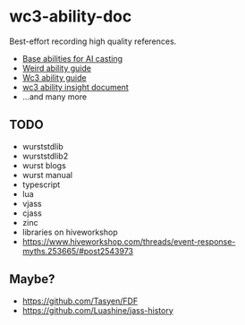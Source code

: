 # wc3-ability-doc

Best-effort recording high quality references.

* [Base abilities for AI casting](./sources/boris-spider-base-abilities-for-custom-abilities-cast-by-ai-casters/2023-11-14.md)
* [Weird ability guide](./sources/darkwulfy-wc3-weird-ability-guide/2023-11-14.md)
* [Wc3 ability guide](./sources/pitzermike-wc3-ability-guide/2023-11-14.md)
* [wc3 ability insight document](./sources/screwthetrees-wc3-editor-ability-insight-document/2023-11-14.md)
* ...and many more

## TODO

* wurststdlib
* wurststdlib2
* wurst blogs
* wurst manual
* typescript
* lua
* vjass
* cjass
* zinc
* libraries on hiveworkshop
* https://www.hiveworkshop.com/threads/event-response-myths.253665/#post2543973

## Maybe?

* https://github.com/Tasyen/FDF
* https://github.com/Luashine/jass-history
